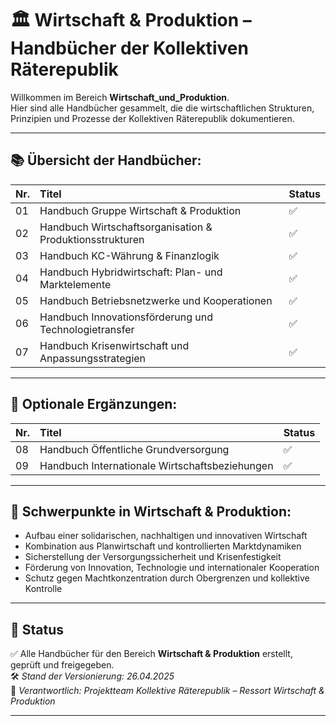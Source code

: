 # 🏛️ Wirtschaft & Produktion – Handbücher der Kollektiven Räterepublik

Willkommen im Bereich **Wirtschaft_und_Produktion**.  
Hier sind alle Handbücher gesammelt, die die wirtschaftlichen Strukturen, Prinzipien und Prozesse der Kollektiven Räterepublik dokumentieren.

---

## 📚 Übersicht der Handbücher:

| Nr. | Titel | Status |
|:---|:---|:---|
| 01 | Handbuch Gruppe Wirtschaft & Produktion | ✅ |
| 02 | Handbuch Wirtschaftsorganisation & Produktionsstrukturen | ✅ |
| 03 | Handbuch KC-Währung & Finanzlogik | ✅ |
| 04 | Handbuch Hybridwirtschaft: Plan- und Marktelemente | ✅ |
| 05 | Handbuch Betriebsnetzwerke und Kooperationen | ✅ |
| 06 | Handbuch Innovationsförderung und Technologietransfer | ✅ |
| 07 | Handbuch Krisenwirtschaft und Anpassungsstrategien | ✅ |

---

## 🌟 Optionale Ergänzungen:

| Nr. | Titel | Status |
|:---|:---|:---|
| 08 | Handbuch Öffentliche Grundversorgung | ✅ |
| 09 | Handbuch Internationale Wirtschaftsbeziehungen | ✅ |

---

## 🧭 Schwerpunkte in Wirtschaft & Produktion:

- Aufbau einer solidarischen, nachhaltigen und innovativen Wirtschaft
- Kombination aus Planwirtschaft und kontrollierten Marktdynamiken
- Sicherstellung der Versorgungssicherheit und Krisenfestigkeit
- Förderung von Innovation, Technologie und internationaler Kooperation
- Schutz gegen Machtkonzentration durch Obergrenzen und kollektive Kontrolle

---

## 📅 Status

✅ Alle Handbücher für den Bereich **Wirtschaft & Produktion** erstellt, geprüft und freigegeben.  
🛠️ *Stand der Versionierung: 26.04.2025*  
📜 *Verantwortlich: Projektteam Kollektive Räterepublik – Ressort Wirtschaft & Produktion*

---

